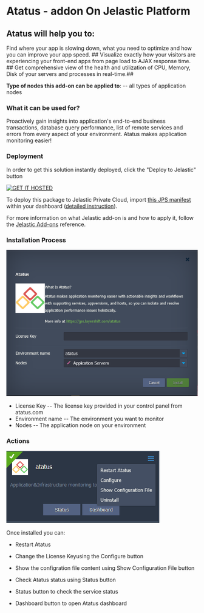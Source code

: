 # Atatus - addon On Jelastic Platform

## Atatus will help you to:
 Find where your app is slowing down, what you need to optimize and how you can improve your app speed. ##
 Visualize exactly how your visitors are experiencing your front-end apps from page load to AJAX response time. ##
 Get comprehensive view of the health and utilization of CPU, Memory, Disk of your servers and processes in real-time.##

**Type of nodes this add-on can be applied to**: 
    -- all types of application nodes

### What it can be used for?

Proactively gain insights into application's end-to-end business transactions, database query performance, list of remote services and errors from every aspect of your environment. Atatus makes application monitoring easier! 

### Deployment
In order to get this solution instantly deployed, click the "Deploy to Jelastic" button

[![GET IT HOSTED](https://raw.githubusercontent.com/jelastic-jps/jpswiki/master/images/getithosted.png)](https://app.j.layershift.co.uk/?manifest=https://github.com/layershift/jps-atatus/blob/master/atatus.jps)

To deploy this package to Jelastic Private Cloud, import [this JPS manifest](https://raw.githubusercontent.com/layershift/jps-atatus/master/atatus.jps) within your dashboard ([detailed instruction](https://docs.jelastic.com/environment-export-import#import)).

For more information on what Jelastic add-on is and how to apply it, follow the [Jelastic Add-ons](https://github.com/jelastic-jps/jpswiki/wiki/Jelastic-Addons) reference.

### Installation Process

![Install](https://raw.githubusercontent.com/layershift/jps-atatus/master/images/atatus.PNG)

* License Key -- The license key provided in your control panel from atatus.com
* Environment name -- The environment you want to monitor
* Nodes -- The application node on your environment

### Actions

![Options](https://raw.githubusercontent.com/layershift/jps-atatus/master/images/button.PNG)

Once installed you can:

* Restart Atatus
* Change the License Keyusing the Configure button
* Show the configration file content using Show Configuration File button
* Check Atatus status using Status button

* Status button to check the service status
* Dashboard button to open Atatus dashboard